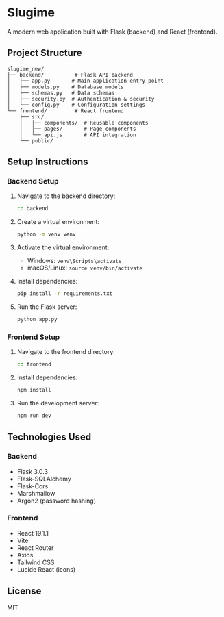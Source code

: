 # Slugime

A modern web application built with Flask (backend) and React (frontend).

## Project Structure

```
slugime_new/
├── backend/          # Flask API backend
│   ├── app.py       # Main application entry point
│   ├── models.py    # Database models
│   ├── schemas.py   # Data schemas
│   ├── security.py  # Authentication & security
│   └── config.py    # Configuration settings
└── frontend/         # React frontend
    ├── src/
    │   ├── components/  # Reusable components
    │   ├── pages/       # Page components
    │   └── api.js       # API integration
    └── public/
```

## Setup Instructions

### Backend Setup

1. Navigate to the backend directory:
   ```bash
   cd backend
   ```

2. Create a virtual environment:
   ```bash
   python -m venv venv
   ```

3. Activate the virtual environment:
   - Windows: `venv\Scripts\activate`
   - macOS/Linux: `source venv/bin/activate`

4. Install dependencies:
   ```bash
   pip install -r requirements.txt
   ```

5. Run the Flask server:
   ```bash
   python app.py
   ```

### Frontend Setup

1. Navigate to the frontend directory:
   ```bash
   cd frontend
   ```

2. Install dependencies:
   ```bash
   npm install
   ```

3. Run the development server:
   ```bash
   npm run dev
   ```

## Technologies Used

### Backend
- Flask 3.0.3
- Flask-SQLAlchemy
- Flask-Cors
- Marshmallow
- Argon2 (password hashing)

### Frontend
- React 19.1.1
- Vite
- React Router
- Axios
- Tailwind CSS
- Lucide React (icons)

## License

MIT
